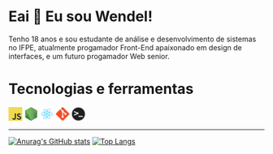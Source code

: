 # Eai 👋 Eu sou Wendel!

Tenho 18 anos e sou estudante de análise e desenvolvimento de sistemas no IFPE, atualmente progamador Front-End apaixonado em design de interfaces, e um futuro progamador Web senior.

<h1>Tecnologias e ferramentas</h1>
<code><img height="27" src="https://raw.githubusercontent.com/github/explore/80688e429a7d4ef2fca1e82350fe8e3517d3494d/topics/javascript/javascript.png" alt="javascript"></code>
<code><img height="27" src="https://raw.githubusercontent.com/github/explore/80688e429a7d4ef2fca1e82350fe8e3517d3494d/topics/nodejs/nodejs.png" alt="nodejs"></code>
<code><img height="27" src="https://raw.githubusercontent.com/github/explore/80688e429a7d4ef2fca1e82350fe8e3517d3494d/topics/react/react.png" alt="react"></code>
<code><img height="27" src="https://raw.githubusercontent.com/devicons/devicon/master/icons/git/git-original.svg" alt="git"></code>
<code><img height="27" src="https://raw.githubusercontent.com/github/explore/80688e429a7d4ef2fca1e82350fe8e3517d3494d/topics/terminal/terminal.png" alt="terminal"></code>

<hr>





[![Anurag's GitHub stats](https://github-readme-stats.vercel.app/api?username=wendelisc12&hide=prs,contribs)](https://github.com/anuraghazra/github-readme-stats)
[![Top Langs](https://github-readme-stats.vercel.app/api/top-langs/?username=wendelisc12&layout=compact)](https://github.com/anuraghazra/github-readme-stats)

